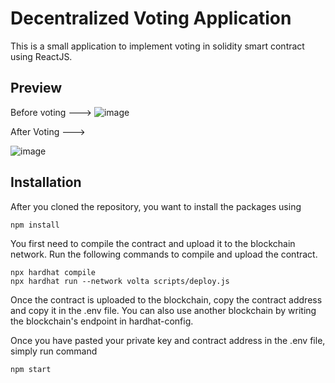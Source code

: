 # Decentralized Voting Application
This is a small application to implement voting in solidity smart contract using ReactJS.

## Preview
Before voting --->
![image](https://github.com/VSubhankar/Voting-DApp-using-Solidity-React/assets/95838403/1d4f5348-6517-4169-8374-5677cd9840a3)

After Voting  --->

![image](https://github.com/VSubhankar/Voting-DApp-using-Solidity-React/assets/95838403/f7bb105f-0f14-4f5b-8544-716f1cd73a43)



## Installation

After you cloned the repository, you want to install the packages using

```shell
npm install
```

You first need to compile the contract and upload it to the blockchain network. Run the following commands to compile and upload the contract.

```shell
npx hardhat compile
npx hardhat run --network volta scripts/deploy.js
```

Once the contract is uploaded to the blockchain, copy the contract address and copy it in the .env file. You can also use another blockchain by writing the blockchain's endpoint in hardhat-config.

Once you have pasted your private key and contract address in the .env file, simply run command

```shell
npm start
```
